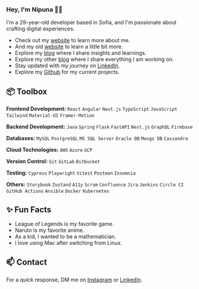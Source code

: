 ### Hey, I'm Nipuna 👋🏽 

I'm a 29-year-old developer based in Sofia, and I'm passionate about crafting digital experiences. 

- Check out my [website](https://nipunaupeksha.framer.website/) to learn more about me.
- And my old [website](https://nipunaupeksha.github.io/) to learn a little bit more.
- Explore my [blog](https://medium.com/@nipunaupeksha) where I share insights and learnings.
- Explore my other [blog](https://nipunaupeksha.hashnode.dev/) where I share everything I am working on.
- Stay updated with my journey on [LinkedIn](https://www.linkedin.com/in/nipuna-upeksha/).
- Explore my [Github](https://github.com/nipunaupeksha) for my current projects.

## 📦 Toolbox

**Frontend Development:** `React` `Angular` `Next.js` `TypeScript` `JavaScript` `Tailwind` `Material-UI` `Framer-Motion`

**Backend Development:** `Java` `Spring` `Flask` `FastAPI` `Nest.js` `GraphQL` `Firebase`

**Databases:** `MySQL` `PostgreSQL` `MS SQL Server` `Oracle DB` `Mongo DB` `Cassandra`

**Cloud Technologies:** `AWS` `Azure` `GCP`
 
**Version Control:** `Git` `GitLab` `Bitbucket`

**Testing:** `Cypress` `Playwright` `Vitest` `Postman` `Insomnia`

**Others:** `Storybook` `Zustand` `A11y` `Scrum` `Confluence` `Jira` `Jenkins` `Circle CI` `GitHub Actions` `Ansible` `Docker` `Kubernetes`
 
## ✨ Fun Facts 

- League of Legends is my favorite game.
- Naruto is my favorite anime.
- As a kid, I wanted to be a mathematician.
- I love using Mac after switching from Linux.

## 📫 Contact

 For a quick response, DM me on [Instagram](https://www.instagram.com/nipuna_upeksha/) or [LinkedIn](https://www.linkedin.com/in/nipuna-upeksha/). 
 
